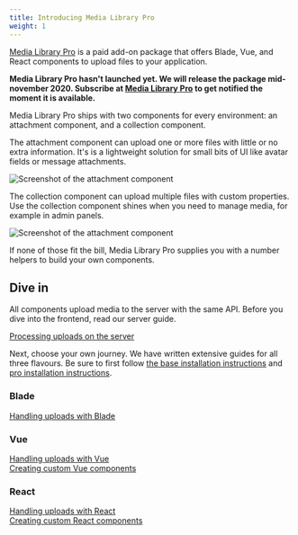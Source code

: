 ```yaml
---
title: Introducing Media Library Pro
weight: 1
---
```


[Media Library Pro](http://medialibrary.pro) is a paid add-on package that offers Blade, Vue, and React components to upload files to your application.

**Media Library Pro hasn't launched yet. We will release the package mid-november 2020. Subscribe at [Media Library Pro](http://medialibrary.pro) to get notified the moment it is available.** 

Media Library Pro ships with two components for every environment: an attachment component, and a collection component.

The attachment component can upload one or more files with little or no extra information. It's is a lightweight solution for small bits of UI like avatar fields or message attachments.

![Screenshot of the attachment component](/docs/laravel-medialibrary/v9/images/pro/attachment.png)

The collection component can upload multiple files with custom properties. Use the collection component shines when you need to manage media, for example in admin panels.

![Screenshot of the attachment component](/docs/laravel-medialibrary/v9/images/pro/collection.png)

If none of those fit the bill, Media Library Pro supplies you with a number helpers to build your own components.

## Dive in

All components upload media to the server with the same API. Before you dive into the frontend, read our server guide.

[Processing uploads on the server](processing-uploads-on-the-server)

Next, choose your own journey. We have written extensive guides for all three flavours. Be sure to first follow [the base installation instructions](/docs/laravel-medialibrary/v9/installation-setup) and [pro installation instructions](/docs/laravel-medialibrary/v9/handling-uploads-with-media-library-pro/installation).

### Blade

[Handling uploads with Blade](/docs/laravel-medialibrary/v9/handling-uploads-with-media-library-pro/handling-uploads-with-blade)

### Vue

[Handling uploads with Vue](handling-uploads-with-vue) <br>
[Creating custom Vue components](creating-custom-vue-components)

### React

[Handling uploads with React](handling-uploads-with-react) <br>
[Creating custom React components](creating-custom-react-components)
